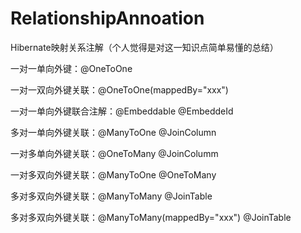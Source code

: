 # RelationshipAnnoation
Hibernate映射关系注解（个人觉得是对这一知识点简单易懂的总结）


一对一单向外键：@OneToOne

一对一双向外键关联：@OneToOne(mappedBy="xxx")

一对一单向外键联合注解：@Embeddable @EmbeddeId

多对一单向外键关联：@ManyToOne @JoinColumn

一对多单向外键关联：@OneToMany @JoinColumm

一对多双向外键关联：@ManyToOne @OneToMany

多对多双向外键关联：@ManyToMany @JoinTable

多对多双向外键关联：@ManyToMany(mappedBy="xxx") @JoinTable
